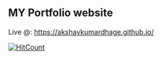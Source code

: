 ## MY Portfolio website

Live @: https://akshaykumardhage.github.io/

[![HitCount](http://hits.dwyl.com/AkshayKumarDhage/akshaykumardhagegithubio.svg)](http://hits.dwyl.com/AkshayKumarDhage/akshaykumardhagegithubio)
